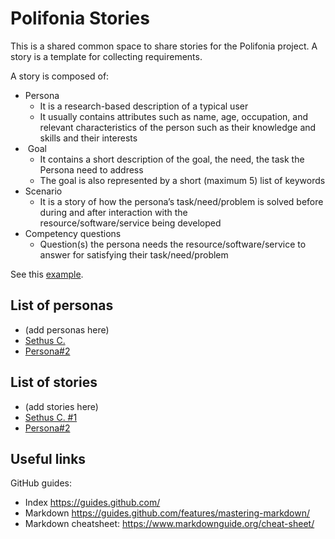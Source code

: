 # Polifonia Stories

This is a shared common space to share stories for the Polifonia project. A story is a template for collecting requirements. 

A story is composed of:
- Persona
    - It is a research-based description of a typical user
    - It usually contains attributes such as name, age, occupation, and relevant characteristics of the person such as their knowledge and skills and their interests
-  Goal
    - It contains a short description of the goal, the need, the task the Persona need to address
    - The goal is also represented by a short (maximum 5) list of keywords
- Scenario
    - It is a story of how the persona’s task/need/problem is solved before during and after interaction with the resource/software/service being developed
- Competency questions
    - Question(s) the persona needs the resource/software/service to answer for satisfying their task/need/problem

See this [example](example.md).

## List of personas

- (add personas here)
- [Sethus C.](https://github.com/polifonia-project/stories/tree/main/Sethus)
- [Persona#2](https://github.com/polifonia-project/stories/tree/main/Persona%232)

## List of stories

- (add stories here)
- [Sethus C. #1](https://github.com/polifonia-project/stories/blob/main/Sethus/SethusC%231.md)
- [Persona#2](example_Persona#2)


## Useful links

GitHub guides:
- Index https://guides.github.com/
- Markdown https://guides.github.com/features/mastering-markdown/
- Markdown cheatsheet: https://www.markdownguide.org/cheat-sheet/

